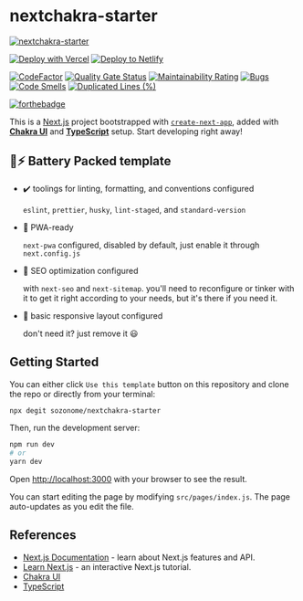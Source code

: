# nextchakra-starter

[![nextchakra-starter](https://socialify.git.ci/sozonome/nextchakra-starter/image?description=1&descriptionEditable=Template%20to%20quickly%20initialize%20nextjs%20app%20with%20Chakra%20UI%20%26%20Typescript%20setup&logo=https%3A%2F%2Fsznm.dev%2Fapp_icons%2Fnextchakra-starter.svg&owner=1&pattern=Circuit%20Board&stargazers=1&theme=Dark)](https://github.com/sozonome/nextchakra-starter)

[![Deploy with Vercel](https://vercel.com/button)](https://vercel.com/import/git?s=https://github.com/sozonome/nextchakra-starter) [![Deploy to Netlify](https://www.netlify.com/img/deploy/button.svg)](https://app.netlify.com/start/deploy?repository=https://github.com/sozonome/nextchakra-starter)

[![CodeFactor](https://www.codefactor.io/repository/github/sozonome/nextchakra-starter/badge)](https://www.codefactor.io/repository/github/sozonome/nextchakra-starter)
[![Quality Gate Status](https://sonarcloud.io/api/project_badges/measure?project=sozonome_nextchakra-starter&metric=alert_status)](https://sonarcloud.io/dashboard?id=sozonome_nextchakra-starter) [![Maintainability Rating](https://sonarcloud.io/api/project_badges/measure?project=sozonome_nextchakra-starter&metric=sqale_rating)](https://sonarcloud.io/dashboard?id=sozonome_nextchakra-starter) [![Bugs](https://sonarcloud.io/api/project_badges/measure?project=sozonome_nextchakra-starter&metric=bugs)](https://sonarcloud.io/dashboard?id=sozonome_nextchakra-starter) [![Code Smells](https://sonarcloud.io/api/project_badges/measure?project=sozonome_nextchakra-starter&metric=code_smells)](https://sonarcloud.io/dashboard?id=sozonome_nextchakra-starter) [![Duplicated Lines (%)](https://sonarcloud.io/api/project_badges/measure?project=sozonome_nextchakra-starter&metric=duplicated_lines_density)](https://sonarcloud.io/dashboard?id=sozonome_nextchakra-starter)

[![forthebadge](https://forthebadge.com/images/badges/made-with-typescript.svg)](https://forthebadge.com)

This is a [Next.js](https://nextjs.org/) project bootstrapped with [`create-next-app`](https://github.com/vercel/next.js/tree/canary/packages/create-next-app), added with [**Chakra UI**](https://chakra-ui.com) and [**TypeScript**](https://www.typescriptlang.org) setup.
Start developing right away!

## 🔋⚡ Battery Packed template

- ✔️ toolings for linting, formatting, and conventions configured

  `eslint`, `prettier`, `husky`, `lint-staged`, and `standard-version`

- 📱 PWA-ready

  `next-pwa` configured, disabled by default, just enable it through `next.config.js`

- 🔎 SEO optimization configured

  with `next-seo` and `next-sitemap`. you'll need to reconfigure or tinker with it to get it right according to your needs, but it's there if you need it.

- 🎨 basic responsive layout configured

  don't need it? just remove it 😃

## Getting Started

You can either click `Use this template` button on this repository and clone the repo or directly from your terminal:

```bash
npx degit sozonome/nextchakra-starter
```

Then, run the development server:

```bash
npm run dev
# or
yarn dev
```

Open [http://localhost:3000](http://localhost:3000) with your browser to see the result.

You can start editing the page by modifying `src/pages/index.js`. The page auto-updates as you edit the file.

## References

- [Next.js Documentation](https://nextjs.org/docs) - learn about Next.js features and API.
- [Learn Next.js](https://nextjs.org/learn) - an interactive Next.js tutorial.
- [Chakra UI](https://chakra-ui.com)
- [TypeScript](https://www.typescriptlang.org)
